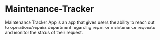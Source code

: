 # Maintenance-Tracker
Maintenance Tracker App is an app that gives users the ability to reach out to operations/repairs department regarding repair or maintenance requests and monitor the status of their request.
